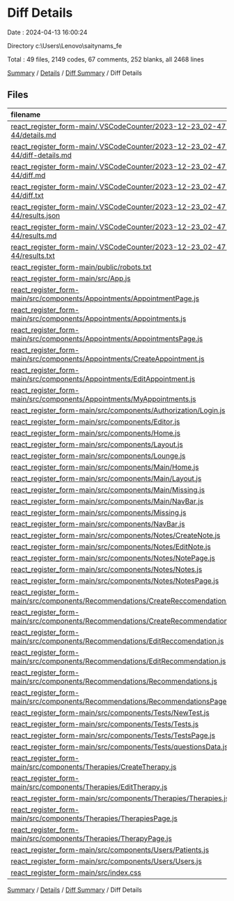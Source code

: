 # Diff Details

Date : 2024-04-13 16:00:24

Directory c:\\Users\\Lenovo\\saitynams_fe

Total : 49 files,  2149 codes, 67 comments, 252 blanks, all 2468 lines

[Summary](results.md) / [Details](details.md) / [Diff Summary](diff.md) / Diff Details

## Files
| filename | language | code | comment | blank | total |
| :--- | :--- | ---: | ---: | ---: | ---: |
| [react_register_form-main/.VSCodeCounter/2023-12-23_02-47-44/details.md](/react_register_form-main/.VSCodeCounter/2023-12-23_02-47-44/details.md) | Markdown | 50 | 0 | 6 | 56 |
| [react_register_form-main/.VSCodeCounter/2023-12-23_02-47-44/diff-details.md](/react_register_form-main/.VSCodeCounter/2023-12-23_02-47-44/diff-details.md) | Markdown | 9 | 0 | 6 | 15 |
| [react_register_form-main/.VSCodeCounter/2023-12-23_02-47-44/diff.md](/react_register_form-main/.VSCodeCounter/2023-12-23_02-47-44/diff.md) | Markdown | 12 | 0 | 7 | 19 |
| [react_register_form-main/.VSCodeCounter/2023-12-23_02-47-44/diff.txt](/react_register_form-main/.VSCodeCounter/2023-12-23_02-47-44/diff.txt) | ApexLog | 19 | 0 | 3 | 22 |
| [react_register_form-main/.VSCodeCounter/2023-12-23_02-47-44/results.json](/react_register_form-main/.VSCodeCounter/2023-12-23_02-47-44/results.json) | JSON | 1 | 0 | 0 | 1 |
| [react_register_form-main/.VSCodeCounter/2023-12-23_02-47-44/results.md](/react_register_form-main/.VSCodeCounter/2023-12-23_02-47-44/results.md) | Markdown | 32 | 0 | 7 | 39 |
| [react_register_form-main/.VSCodeCounter/2023-12-23_02-47-44/results.txt](/react_register_form-main/.VSCodeCounter/2023-12-23_02-47-44/results.txt) | ApexLog | 80 | 0 | 3 | 83 |
| [react_register_form-main/public/robots.txt](/react_register_form-main/public/robots.txt) | ApexLog | 3 | 0 | 1 | 4 |
| [react_register_form-main/src/App.js](/react_register_form-main/src/App.js) | JavaScript | 28 | 0 | 0 | 28 |
| [react_register_form-main/src/components/Appointments/AppointmentPage.js](/react_register_form-main/src/components/Appointments/AppointmentPage.js) | JavaScript | 2 | 0 | 0 | 2 |
| [react_register_form-main/src/components/Appointments/Appointments.js](/react_register_form-main/src/components/Appointments/Appointments.js) | JavaScript | 54 | 5 | 6 | 65 |
| [react_register_form-main/src/components/Appointments/AppointmentsPage.js](/react_register_form-main/src/components/Appointments/AppointmentsPage.js) | JavaScript | -2 | 0 | 0 | -2 |
| [react_register_form-main/src/components/Appointments/CreateAppointment.js](/react_register_form-main/src/components/Appointments/CreateAppointment.js) | JavaScript | 114 | 3 | 15 | 132 |
| [react_register_form-main/src/components/Appointments/EditAppointment.js](/react_register_form-main/src/components/Appointments/EditAppointment.js) | JavaScript | 113 | 0 | 12 | 125 |
| [react_register_form-main/src/components/Appointments/MyAppointments.js](/react_register_form-main/src/components/Appointments/MyAppointments.js) | JavaScript | 124 | 0 | 17 | 141 |
| [react_register_form-main/src/components/Authorization/Login.js](/react_register_form-main/src/components/Authorization/Login.js) | JavaScript | 0 | 2 | 1 | 3 |
| [react_register_form-main/src/components/Editor.js](/react_register_form-main/src/components/Editor.js) | JavaScript | 64 | 0 | 8 | 72 |
| [react_register_form-main/src/components/Home.js](/react_register_form-main/src/components/Home.js) | JavaScript | -12 | 0 | -4 | -16 |
| [react_register_form-main/src/components/Layout.js](/react_register_form-main/src/components/Layout.js) | JavaScript | -9 | 0 | -2 | -11 |
| [react_register_form-main/src/components/Lounge.js](/react_register_form-main/src/components/Lounge.js) | JavaScript | -12 | 0 | -2 | -14 |
| [react_register_form-main/src/components/Main/Home.js](/react_register_form-main/src/components/Main/Home.js) | JavaScript | 14 | 0 | 3 | 17 |
| [react_register_form-main/src/components/Main/Layout.js](/react_register_form-main/src/components/Main/Layout.js) | JavaScript | 9 | 0 | 2 | 11 |
| [react_register_form-main/src/components/Main/Missing.js](/react_register_form-main/src/components/Main/Missing.js) | JavaScript | 13 | 0 | 2 | 15 |
| [react_register_form-main/src/components/Main/NavBar.js](/react_register_form-main/src/components/Main/NavBar.js) | JavaScript | 50 | 2 | 10 | 62 |
| [react_register_form-main/src/components/Missing.js](/react_register_form-main/src/components/Missing.js) | JavaScript | -13 | 0 | -2 | -15 |
| [react_register_form-main/src/components/NavBar.js](/react_register_form-main/src/components/NavBar.js) | JavaScript | -30 | -2 | -7 | -39 |
| [react_register_form-main/src/components/Notes/CreateNote.js](/react_register_form-main/src/components/Notes/CreateNote.js) | JavaScript | 83 | 11 | 12 | 106 |
| [react_register_form-main/src/components/Notes/EditNote.js](/react_register_form-main/src/components/Notes/EditNote.js) | JavaScript | 79 | 2 | 13 | 94 |
| [react_register_form-main/src/components/Notes/NotePage.js](/react_register_form-main/src/components/Notes/NotePage.js) | JavaScript | 34 | 2 | 5 | 41 |
| [react_register_form-main/src/components/Notes/Notes.js](/react_register_form-main/src/components/Notes/Notes.js) | JavaScript | 110 | 5 | 12 | 127 |
| [react_register_form-main/src/components/Notes/NotesPage.js](/react_register_form-main/src/components/Notes/NotesPage.js) | JavaScript | 11 | 0 | 3 | 14 |
| [react_register_form-main/src/components/Recommendations/CreateReccomendation.js](/react_register_form-main/src/components/Recommendations/CreateReccomendation.js) | JavaScript | 0 | 0 | -1 | -1 |
| [react_register_form-main/src/components/Recommendations/CreateRecommendation.js](/react_register_form-main/src/components/Recommendations/CreateRecommendation.js) | JavaScript | 64 | 9 | 12 | 85 |
| [react_register_form-main/src/components/Recommendations/EditReccomendation.js](/react_register_form-main/src/components/Recommendations/EditReccomendation.js) | JavaScript | 0 | 0 | -1 | -1 |
| [react_register_form-main/src/components/Recommendations/EditRecommendation.js](/react_register_form-main/src/components/Recommendations/EditRecommendation.js) | JavaScript | 83 | 3 | 12 | 98 |
| [react_register_form-main/src/components/Recommendations/Recommendations.js](/react_register_form-main/src/components/Recommendations/Recommendations.js) | JavaScript | 42 | -4 | 5 | 43 |
| [react_register_form-main/src/components/Recommendations/RecommendationsPage.js](/react_register_form-main/src/components/Recommendations/RecommendationsPage.js) | JavaScript | -2 | 0 | 0 | -2 |
| [react_register_form-main/src/components/Tests/NewTest.js](/react_register_form-main/src/components/Tests/NewTest.js) | JavaScript | 76 | 4 | 7 | 87 |
| [react_register_form-main/src/components/Tests/Tests.js](/react_register_form-main/src/components/Tests/Tests.js) | JavaScript | 135 | 0 | 16 | 151 |
| [react_register_form-main/src/components/Tests/TestsPage.js](/react_register_form-main/src/components/Tests/TestsPage.js) | JavaScript | 77 | 3 | 14 | 94 |
| [react_register_form-main/src/components/Tests/questionsData.js](/react_register_form-main/src/components/Tests/questionsData.js) | JavaScript | 192 | 0 | 2 | 194 |
| [react_register_form-main/src/components/Therapies/CreateTherapy.js](/react_register_form-main/src/components/Therapies/CreateTherapy.js) | JavaScript | 153 | 15 | 17 | 185 |
| [react_register_form-main/src/components/Therapies/EditTherapy.js](/react_register_form-main/src/components/Therapies/EditTherapy.js) | JavaScript | 132 | 2 | 18 | 152 |
| [react_register_form-main/src/components/Therapies/Therapies.js](/react_register_form-main/src/components/Therapies/Therapies.js) | JavaScript | 33 | 3 | 6 | 42 |
| [react_register_form-main/src/components/Therapies/TherapiesPage.js](/react_register_form-main/src/components/Therapies/TherapiesPage.js) | JavaScript | -2 | 0 | 1 | -1 |
| [react_register_form-main/src/components/Therapies/TherapyPage.js](/react_register_form-main/src/components/Therapies/TherapyPage.js) | JavaScript | 2 | 0 | 1 | 3 |
| [react_register_form-main/src/components/Users/Patients.js](/react_register_form-main/src/components/Users/Patients.js) | JavaScript | 11 | 0 | 2 | 13 |
| [react_register_form-main/src/components/Users/Users.js](/react_register_form-main/src/components/Users/Users.js) | JavaScript | 111 | 1 | 5 | 117 |
| [react_register_form-main/src/index.css](/react_register_form-main/src/index.css) | CSS | 12 | 1 | -1 | 12 |

[Summary](results.md) / [Details](details.md) / [Diff Summary](diff.md) / Diff Details